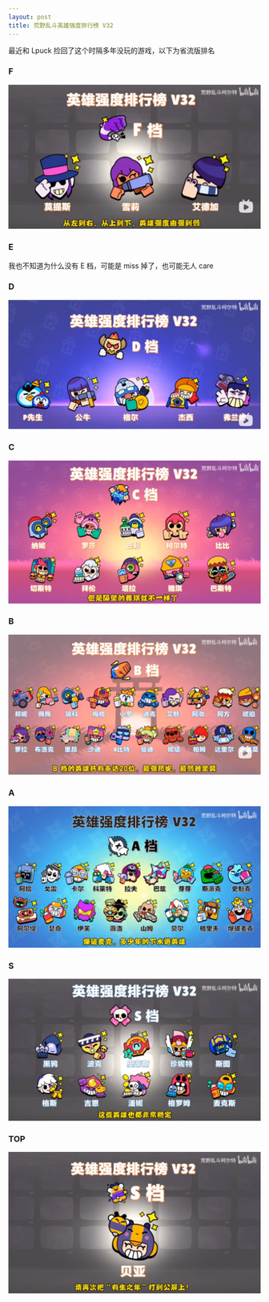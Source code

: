 ```yaml
---
layout: post
title: 荒野乱斗英雄强度排行榜 V32
---
```

最近和 Lpuck 捡回了这个时隔多年没玩的游戏，以下为省流版排名

### F
![f.png](../assets/blog-ranking/f.png)

### E
我也不知道为什么没有 E 档，可能是 miss 掉了，也可能无人 care

### D
![d.png](../assets/blog-ranking/d.png)

### C
![c.png](../assets/blog-ranking/c.png)

### B
![b.png](../assets/blog-ranking/b.png)

### A
![a.png](../assets/blog-ranking/a.png)

### S
![s.png](../assets/blog-ranking/s.png)

### TOP
![top.png](../assets/blog-ranking/top.png)
